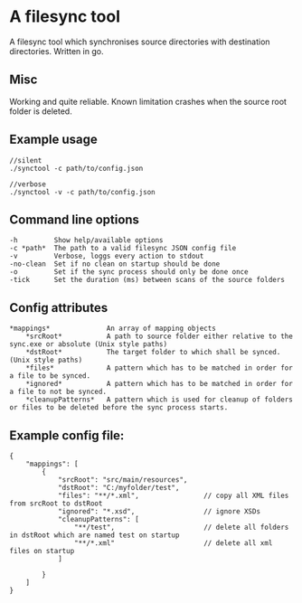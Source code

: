 # A filesync tool

A filesync tool which synchronises source directories with destination directories. Written in go.

## Misc

Working and quite reliable. Known limitation crashes when the source root folder is deleted.

## Example usage

    //silent
    ./synctool -c path/to/config.json

    //verbose
    ./synctool -v -c path/to/config.json



## Command line options

    -h         Show help/available options
    -c *path*  The path to a valid filesync JSON config file
    -v         Verbose, loggs every action to stdout
    -no-clean  Set if no clean on startup should be done
    -o         Set if the sync process should only be done once
    -tick      Set the duration (ms) between scans of the source folders

## Config attributes


    *mappings*              An array of mapping objects
        *srcRoot*           A path to source folder either relative to the sync.exe or absolute (Unix style paths)
        *dstRoot*           The target folder to which shall be synced. (Unix style paths)
        *files*             A pattern which has to be matched in order for a file to be synced.
        *ignored*           A pattern which has to be matched in order for a file to not be synced.
        *cleanupPatterns*   A pattern which is used for cleanup of folders or files to be deleted before the sync process starts.

## Example config file:

    {
        "mappings": [
            {
                "srcRoot": "src/main/resources",
                "dstRoot": "C:/myfolder/test",
                "files": "**/*.xml",                // copy all XML files from srcRoot to dstRoot
                "ignored": "*.xsd",                 // ignore XSDs
                "cleanupPatterns": [
                    "**/test",                      // delete all folders in dstRoot which are named test on startup                         
                    "**/*.xml"                      // delete all xml files on startup
                ]

            }
        ]
    }


